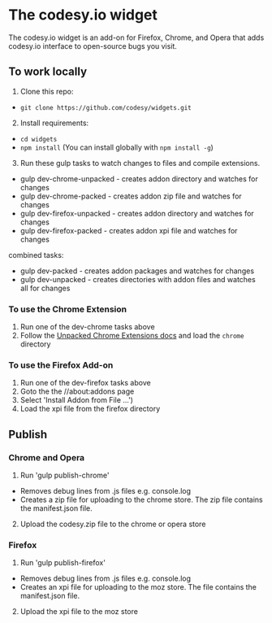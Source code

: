 # The codesy.io widget

The codesy.io widget is an add-on for Firefox, Chrome, and Opera that adds codesy.io interface to open-source bugs you visit.


## To work locally

1. Clone this repo:
  * `git clone https://github.com/codesy/widgets.git`
2. Install requirements:
  * `cd widgets`
  * `npm install` (You can install globally with `npm install -g`)
3. Run these gulp tasks to watch changes to files and compile extensions.
  * gulp dev-chrome-unpacked - creates addon directory and watches for changes
  * gulp dev-chrome-packed - creates addon zip file and watches for changes
  * gulp dev-firefox-unpacked - creates addon directory and watches for changes
  * gulp dev-firefox-packed - creates addon xpi file and watches for changes

combined tasks:
  * gulp dev-packed - creates addon packages and watches for changes
  * gulp dev-unpacked - creates directories with addon files and watches all for changes


### To use the Chrome Extension
1. Run one of the dev-chrome tasks above
2. Follow the [Unpacked Chrome Extensions
   docs](http://developer.chrome.com/extensions/getstarted.html#unpacked) and load the `chrome` directory

### To use the Firefox Add-on
1. Run one of the dev-firefox tasks above
2. Goto the the //about:addons page
3. Select 'Install Addon from File ...')
4. Load the xpi file from the firefox directory

## Publish

### Chrome and Opera
1. Run 'gulp publish-chrome'
  * Removes debug lines from .js files e.g. console.log
  * Creates a zip file for uploading to the chrome store.  The zip file contains the manifest.json file.
2. Upload the codesy.zip file to the chrome or opera store

### Firefox
1. Run 'gulp publish-firefox'
  * Removes debug lines from .js files e.g. console.log
  * Creates an xpi file for uploading to the moz store.  The file contains the manifest.json file.
2. Upload the xpi file to the moz store
